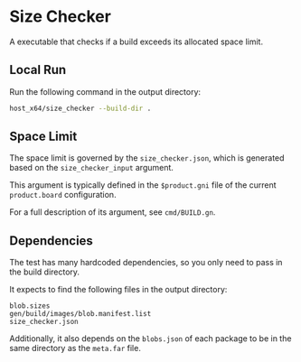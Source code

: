# Size Checker
A executable that checks if a build exceeds its allocated space limit.


## Local Run
Run the following command in the output directory:

```bash
host_x64/size_checker --build-dir .
```

## Space Limit
The space limit is governed by the `size_checker.json`, which is generated based on the `size_checker_input` argument.

This argument is typically defined in the `$product.gni` file of the current `product.board` configuration.

For a full description of its argument, see `cmd/BUILD.gn`.

## Dependencies

The test has many hardcoded dependencies, so you only need to pass in the build directory.

It expects to find the following files in the output directory:

```
blob.sizes
gen/build/images/blob.manifest.list
size_checker.json
```

Additionally, it also depends on the `blobs.json` of each package to be in the same directory as the `meta.far` file.
